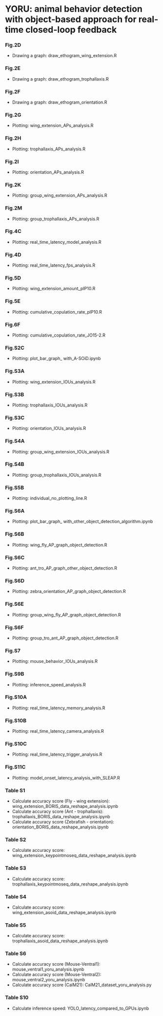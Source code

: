 # YORU: animal behavior detection with object-based approach for real-time closed-loop feedback

### Fig.2D  
- Drawing a graph: draw_ethogram_wing_extension.R  

### Fig.2E  
- Drawing a graph: draw_ethogram_trophallaxis.R  

### Fig.2F  
- Drawing a graph: draw_ethogram_orientation.R  

### Fig.2G  
- Plotting: wing_extension_APs_analysis.R

### Fig.2H  
- Plotting: trophallaxis_APs_analysis.R

### Fig.2I  
- Plotting: orientation_APs_analysis.R

### Fig.2K  
- Plotting: group_wing_extension_APs_analysis.R

### Fig.2M  
- Plotting: group_trophallaxis_APs_analysis.R

### Fig.4C  
- Plotting: real_time_latency_model_analysis.R

### Fig.4D  
- Plotting: real_time_latency_fps_analysis.R

### Fig.5D
- Plotting: wing_extension_amount_pIP10.R

### Fig.5E
- Plotting: cumulative_copulation_rate_pIP10.R

### Fig.6F
- Plotting: cumulative_copulation_rate_JO15-2.R

### Fig.S2C
- Plotting: plot_bar_graph_ with_A-SOiD.ipynb

### Fig.S3A  
- Plotting: wing_extension_IOUs_analysis.R

### Fig.S3B  
- Plotting: trophallaxis_IOUs_analysis.R

### Fig.S3C  
- Plotting: orientation_IOUs_analysis.R  

### Fig.S4A  
- Plotting: group_wing_extension_IOUs_analysis.R  
  
### Fig.S4B   
- Plotting: group_trophallaxis_IOUs_analysis.R  

### Fig.S5B  
- Plotting: individual_no_plotting_line.R  

### Fig.S6A    
- Plotting: plot_bar_graph_ with_other_object_detection_algorithm.ipynb

### Fig.S6B  
- Plotting: wing_fly_AP_graph_object_detection.R  

### Fig.S6C  
- Plotting: ant_tro_AP_graph_other_object_detection.R

### Fig.S6D  
- Plotting: zebra_orientation_AP_graph_object_detection.R  

### Fig.S6E  
- Plotting: group_wing_fly_AP_graph_object_detection.R

### Fig.S6F  
- Plotting: group_tro_ant_AP_graph_object_detection.R

### Fig.S7
- Plotting: mouse_behavior_IOUs_analysis.R

### Fig.S9B  
- Plotting: inference_speed_analysis.R

### Fig.S10A  
- Plotting: real_time_latency_memory_analysis.R

### Fig.S10B  
- Plotting: real_time_latency_camera_analysis.R

### Fig.S10C  
- Plotting: real_time_latency_trigger_analysis.R

### Fig.S11C  
- Plotting: model_onset_latency_analysis_with_SLEAP.R

### Table S1
- Calculate accuracy score (Fly - wing extension): wing_extension_BORIS_data_reshape_analysis.ipynb  
- Calculate accuracy score (Ant - trophallaxis): trophallaxis_BORIS_data_reshape_analysis.ipynb  
- Calculate accuracy score (Zebrafish - orientation): orientation_BORIS_data_reshape_analysis.ipynb

### Table S2  
- Calculate accuracy score: wing_extension_keypointmoseq_data_reshape_analysis.ipynb

### Table S3  
- Calculate accuracy score: trophallaxis_keypointmoseq_data_reshape_analysis.ipynb

### Table S4  
- Calculate accuracy score: wing_extension_asoid_data_reshape_analysis.ipynb

### Table S5  
- Calculate accuracy score: trophallaxis_asoid_data_reshape_analysis.ipynb

### Table S6
- Calculate accuracy score (Mouse-Ventral1): mouse_ventral1_yoru_analysis.ipynb
- Calculate accuracy score (Mouse-Ventral2): mouse_ventral2_yoru_analysis.ipynb
- Calculate accuracy score (CalM21): CalM21_dataset_yoru_analysis.py

### Table S10   
- Calculate inference speed: YOLO_latency_compared_to_GPUs.ipynb
